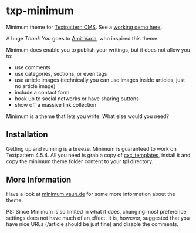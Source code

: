 txp-minimum
===========

Minimum theme for [Textpattern CMS](http://textpattern.com). See a [working demo here](http://minimum.yauh.de).

A huge *Thank You* goes to [Amit Varia](http://amitvaria.com/), who inspired this theme.

Minimum does enable you to publish your writings, but it does not allow you to:

* use comments
* use categories, sections, or even tags
* use article images (technically you can use images inside articles, just no article image)
* include a contact form
* hook up to social networks or have sharing buttons
* show off a massive link collection

Minimum is a theme that lets you write. What else would you need?

Installation
------------

Getting up and running is a breeze. Minimum is guaranteed to work on Textpattern 4.5.4. All you need is grab a copy of [cxc_templates](https://github.com/perlmonkey/txp-cxc-templates), install it and copy the minimum theme folder content to your tpl directory.

More Information
----------------

Have a look at [minimum.yauh.de](http://minimum.yauh.de) for some more information about the theme.

PS: Since Minimum is so limited in what it does, changing most preference settings does not have much of an effect. It is, however, suggested that you have nice URLs (/article should be just fine) and disable the comments.